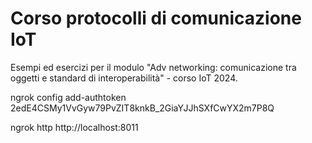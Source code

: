 # Corso protocolli di comunicazione IoT

Esempi ed esercizi per il modulo "Adv networking: comunicazione tra oggetti e standard di interoperabilità" - corso IoT 2024.


ngrok config add-authtoken 2edE4CSMy1VvGyw79PvZIT8knkB_2GiaYJJhSXfCwYX2m7P8Q

ngrok http http://localhost:8011 